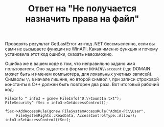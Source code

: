 ﻿---
title: "Ответ на \"Не получается назначить права на файл\""
se.owner.user_id: 240512
se.owner.display_name: "MSDN.WhiteKnight"
se.owner.link: "https://ru.stackoverflow.com/users/240512/msdn-whiteknight"
se.answer_id: 928176
se.question_id: 928164
se.post_type: answer
se.is_accepted: True
---
<p>Проверять результат GetLastError из-под .NET бессмысленно, если вы сами не вызываете функции из WinAPI. Какая именно функция и почему установила этот код ошибки, сказать невозможно. </p>

<p>Ошибка же в вашем коде в том, что неправильно задано имя пользователя. Оно задается в формате <code>DOMAIN\\account</code> (где DOMAIN может быть и именем компьютера, для локальных учетных записей). Символы <code>\\</code> в начале лишние, но второй символ <code>\</code> при записи строковой константы в С++ должен быть повторен два раза. Вот итоговый рабочий код:</p>

<pre><code>FileInfo ^ info3 = gcnew FileInfo("D:\\CountIn.txt");
FileSecurity^ fSec = info3-&gt;GetAccessControl();

fSec-&gt;AddAccessRule(gcnew FileSystemAccessRule("Admin-PC\\User", 
     FileSystemRights::ReadData, AccessControlType::Allow));
info3-&gt;SetAccessControl(fSec);
</code></pre>
